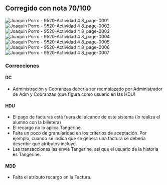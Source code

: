 ## Corregido con nota 70/100
![Joaquín Porro - 9520-Actividad 4 8_page-0001](https://github.com/JoacoPorro/Analisis.de.la.Informacion/assets/103942784/4e013d7b-9666-4345-8fad-eed2afd07aa4)
![Joaquín Porro - 9520-Actividad 4 8_page-0002](https://github.com/JoacoPorro/Analisis.de.la.Informacion/assets/103942784/d427637a-b1c3-4bbb-92f6-1be061fc4da1)
![Joaquín Porro - 9520-Actividad 4 8_page-0003](https://github.com/JoacoPorro/Analisis.de.la.Informacion/assets/103942784/a1dd2032-cb81-428c-95d0-f1908fb59578)
![Joaquín Porro - 9520-Actividad 4 8_page-0004](https://github.com/JoacoPorro/Analisis.de.la.Informacion/assets/103942784/6e6a0761-9ecf-421f-945f-664d0d266c79)
![Joaquín Porro - 9520-Actividad 4 8_page-0005](https://github.com/JoacoPorro/Analisis.de.la.Informacion/assets/103942784/547bbb84-0641-4f9c-8833-7aac1b96c5b0)
![Joaquín Porro - 9520-Actividad 4 8_page-0006](https://github.com/JoacoPorro/Analisis.de.la.Informacion/assets/103942784/3fa26829-f334-4d07-942b-49a7f67dbd3a)
![Joaquín Porro - 9520-Actividad 4 8_page-0007](https://github.com/JoacoPorro/Analisis.de.la.Informacion/assets/103942784/b86bc518-0551-4699-9c48-21b2f2133eb9)

### Correcciones
#### DC
* Administración y Cobranzas debería ser reemplazado por Administrador de Adm y Cobranzas (que figura como usuario en las HDU)

#### HDU
- El pago de facturas está fuera del alcance de este sistema (lo realiza el alumno con la billetera)
- El recargo no lo aplica Tangerine.
- Falta un poco de granularidad en los criterios de aceptación. Por ejemplo, cuando se indica que se genera una factura se debería describir qué atributos incluye.
- Las transacciones las envía Tangerine, así que el usuario de la historia es Tangerine.

####  MDD
- Falta el atributo recargo en la Factura.
